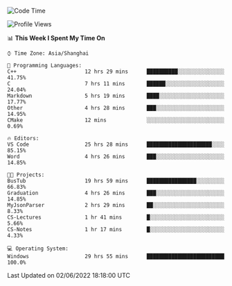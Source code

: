 <!--START_SECTION:waka-->
![Code Time](http://img.shields.io/badge/Code%20Time-91%20hrs%2046%20mins-blue)

![Profile Views](http://img.shields.io/badge/Profile%20Views-5-blue)

📊 **This Week I Spent My Time On** 

```text
⌚︎ Time Zone: Asia/Shanghai

💬 Programming Languages: 
C++                      12 hrs 29 mins      ██████████░░░░░░░░░░░░░░░   41.75% 
C                        7 hrs 11 mins       ██████░░░░░░░░░░░░░░░░░░░   24.04% 
Markdown                 5 hrs 19 mins       ████░░░░░░░░░░░░░░░░░░░░░   17.77% 
Other                    4 hrs 28 mins       ███░░░░░░░░░░░░░░░░░░░░░░   14.95% 
CMake                    12 mins             ░░░░░░░░░░░░░░░░░░░░░░░░░   0.69%

🔥 Editors: 
VS Code                  25 hrs 28 mins      █████████████████████░░░░   85.15% 
Word                     4 hrs 26 mins       ███░░░░░░░░░░░░░░░░░░░░░░   14.85%

🐱‍💻 Projects: 
BusTub                   19 hrs 59 mins      ████████████████░░░░░░░░░   66.83% 
Graduation               4 hrs 26 mins       ███░░░░░░░░░░░░░░░░░░░░░░   14.85% 
MyJsonParser             2 hrs 29 mins       ██░░░░░░░░░░░░░░░░░░░░░░░   8.33% 
CS-Lectures              1 hr 41 mins        █░░░░░░░░░░░░░░░░░░░░░░░░   5.66% 
CS-Notes                 1 hr 17 mins        █░░░░░░░░░░░░░░░░░░░░░░░░   4.33%

💻 Operating System: 
Windows                  29 hrs 55 mins      █████████████████████████   100.0%

```


 Last Updated on 02/06/2022 18:18:00 UTC
<!--END_SECTION:waka-->